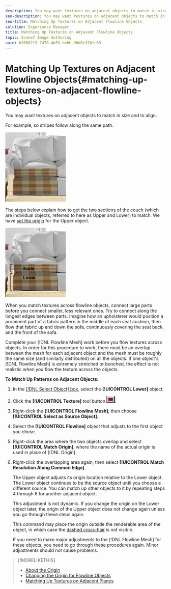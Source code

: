 ```yaml
---
description: You may want textures on adjacent objects to match in size and to align.
seo-description: You may want textures on adjacent objects to match in size and to align.
seo-title: Matching Up Textures on Adjacent Flowline Objects
solution: Experience Manager
title: Matching Up Textures on Adjacent Flowline Objects
topic: Scene7 Image Authoring
uuid: b9066213-7470-4b53-bebb-96d8c37bfc89
---
```


# Matching Up Textures on Adjacent Flowline Objects{#matching-up-textures-on-adjacent-flowline-objects}

You may want textures on adjacent objects to match in size and to align.

For example, so stripes follow along the same path.

![](assets/couch_texture.png)

The steps below explain how to get the two sections of the couch (which are individual objects, referred to here as Upper and Lower) to match. We have [set the origin](../../c-vat-flow-pg/c-vat-test-flow-work/t-vat-origin-flow-obj.md#task-ad68986712984d8098243e0d0373380b) for the Upper object.

![](assets/couch_origin.png)

When you match textures across flowline objects, connect large parts before you connect smaller, less relevant ones. Try to connect along the longest edges between parts. Imagine how an upholsterer would position a prominent part of a fabric pattern in the middle of each seat cushion, then flow that fabric up and down the sofa, continuously covering the seat back, and the front of the sofa.

Complete your [!DNL Flowline Mesh] work before you flow textures across objects. In order for this procedure to work, there must be an overlap between the mesh for each adjacent object and the mesh must be roughly the same size (and similarly distributed) on all the objects. If one object's [!DNL Flowline Mesh] is extremely stretched or bunched, the effect is not realistic when you flow the texture across the objects.

**To Match Up Patterns on Adjacent Objects:** 

1. In the [ [!DNL Select Object] box](../../c-vat-gs/c-vat-sel-obj/c-vat-sel-object-box.md#concept-d127c6efaabd436a96c02f36a7bce6ac), select the **[!UICONTROL Lower]** object.
1. Click the **[!UICONTROL Texture]** tool button ![](assets/texture.png).
1. Right-click the **[!UICONTROL Flowline Mesh]**, then choose **[!UICONTROL Select as Source Object]**.
1. Select the **[!UICONTROL Flowline]** object that adjusts to the first object you chose.
1. Right-click the area where the two objects overlap and select **[!UICONTROL Match Origin]**, where the name of the actual origin is used in place of [!DNL Origin].
1. Right-click the overlapping area again, then select **[!UICONTROL Match Resolution Along Common Edge]**.

   The Upper object adjusts its origin location relative to the Lower object. The Lower object continues to be the source object until you choose a different source. You can match up other objects to it by repeating steps 4 through 6 for another adjacent object.

   This adjustment is not dynamic. If you change the origin on the Lower object later, the origin of the Upper object does not change again unless you go through these steps again.

   This command may place the origin outside the renderable area of the object, in which case the [dashed cross-hair](../../c-vat-flow-pg/c-vat-test-flow-work/t-vat-origin-flow-obj.md#task-ad68986712984d8098243e0d0373380b) is not visible.

   If you need to make major adjustments to the [!DNL Flowline Mesh] for these objects, you need to go through these procedures again. Minor adjustments should not cause problems.

>[!MORELIKETHIS]
>
>* [About the Origin](../../c-vat-rend-pg/c-vat-work-text/c-vat-abt-origin.md#concept-643d030b62fd42a5bf3ce4e4ab9a3a47)
>* [Changing the Origin for Flowline Objects](../../c-vat-flow-pg/c-vat-test-flow-work/t-vat-origin-flow-obj.md#task-ad68986712984d8098243e0d0373380b)
>* [Matching Up Textures on Adjacent Planes](../../c-vat-obj-pg/c-vat-work-obj/t-vat-text-adj-planes.md#task-20755dfecbfb49e3aa5ccc3b97b3f4d8)
